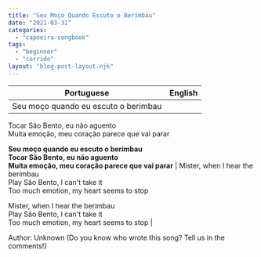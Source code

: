 ```yaml
---
title: "Seu Moço Quando Escuto o Berimbau"
date: "2021-03-31"
categories: 
  - "capoeira-songbook"
tags: 
  - "beginner"
  - "corrido"
layout: "blog-post-layout.njk"
---
```


| Portuguese | English |
| --- | --- |
| Seu moço quando eu escuto o berimbau  
Tocar São Bento, eu não aguento  
Muita emoção, meu coração parece que vai parar  
  
**Seu moço quando eu escuto o berimbau  
Tocar São Bento, eu não aguento  
Muita emoção, meu coração parece que vai parar** | Mister, when I hear the berimbau  
Play São Bento, I can't take it  
Too much emotion, my heart seems to stop  
  
Mister, when I hear the berimbau  
Play São Bento, I can't take it  
Too much emotion, my heart seems to stop |

<figcaption>

Author: Unknown (Do you know who wrote this song? Tell us in the comments!)

</figcaption>
